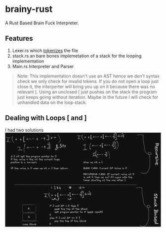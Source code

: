 # brainy-rust
A Rust Based Brain Fuck Interpreter. 

## Features
1. Lexer.rs which [tokenizes](https://en.wikipedia.org/wiki/Lexical_analysis) the file
2. stack.rs an bare bones implemetation of a stack for the looping implementation
3. Main.rs Interpreter and Parser

> Note: This implementation doesn't use an AST hence we don't syntax check we only check for invalid tokens. If you do not open a loop just close it, the interperter will bring you up on it because there was no relevant [. Using an unclosed [ just pushes on the stack the program just keeps going without iteration. Maybe in the future I will check for unhandled data on the loop stack. 



## Dealing with Loops \[ and \] 
I had two solutions 
![](./diagrams/Handling-Iteration.png)
